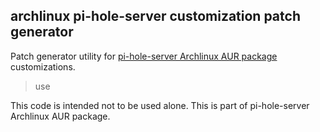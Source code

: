 ## archlinux pi-hole-server customization patch generator

Patch generator utility for <a href="https://aur.archlinux.org/packages/pi-hole-server/" target="_blank">pi-hole-server Archlinux AUR package</a> customizations.



> use

This code is intended not to be used alone. This is part of pi-hole-server Archlinux AUR package.
